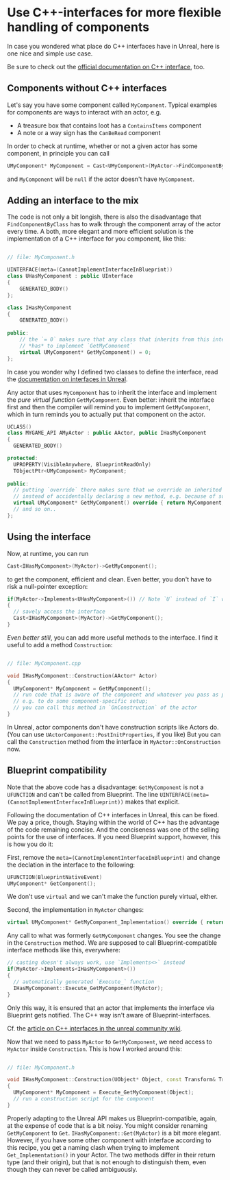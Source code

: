 # Use C++-interfaces for more flexible handling of components

In case you wondered what place do C++ interfaces have in Unreal,
here is one nice and simple use case.

Be sure to check out the [official documentation on C++ interface](https://docs.unrealengine.com/5.0/en-US/interfaces-in-unreal-engine/), too.

## Components without C++ interfaces

Let's say you have some component called `MyComponent`.
Typical examples for components are ways to interact with an actor, e.g.

* A treasure box that contains loot has a `ContainsItems` component
* A note or a way sign has the `CanBeRead` component

In order to check at runtime, whether or not a given actor has some component,
in principle you can call

```cpp
UMyComponent* MyComponent = Cast<UMyComponent>(MyActor->FindComponentByClass(MyComponent::StaticClass()));
```

and `MyComponent` will be `null` if the actor doesn't have `MyComponent`.

## Adding an interface to the mix

The code is not only a bit longish,
there is also the disadvantage that `FindComponentByClass` has to walk through the component array of the actor every time.
A both, more elegant and more efficient solution is the implementation of a C++ interface for you component, like this:

```cpp

// file: MyComponent.h

UINTERFACE(meta=(CannotImplementInterfaceInBlueprint))
class UHasMyComponent : public UInterface
{
    GENERATED_BODY()
};

class IHasMyComponent
{
    GENERATED_BODY()
    
public:
    // the `= 0` makes sure that any class that inherits from this interface
    // *has* to implement `GetMyComonent`
    virtual UMyComponent* GetMyComponent() = 0;
};
```

In case you wonder why I defined two classes to define the interface, read the [documentation on interfaces in Unreal](https://docs.unrealengine.com/5.0/en-US/interfaces-in-unreal-engine/).

Any actor that uses `MyComponent` has to inherit the interface and implement the *pure virtual function* `GetMyComponent`.
Even better: inherit the interface first and then the compiler will remind you to implement `GetMyComponent`, 
which in turn reminds you to actually put that component on the actor.

```cpp
UCLASS()
class MYGAME_API AMyActor : public AActor, public IHasMyComponent
{
  GENERATED_BODY()

protected:
  UPROPERTY(VisibleAnywhere, BlueprintReadOnly)
  TObjectPtr<UMyComponent> MyComponent;
  
public:
  // putting `override` there makes sure that we override an inherited method
  // instead of accidentally declaring a new method, e.g. because of some typo
  virtual UMyComponent* GetMyComponent() override { return MyComponent; }
  // and so on..
};
```

## Using the interface

Now, at runtime, you can run

```cpp
Cast<IHasMyComponent>(MyActor)->GetMyComponent();
```

to get the component, efficient and clean.
Even better, you don't have to risk a null-pointer exception:

```cpp
if(MyActor->Implements<UHasMyComponent>()) // Note `U` instead of `I` when using `Implements` like this!
{
  // savely access the interface
  Cast<IHasMyComponent>(MyActor)->GetMyComponent();
}
```

*Even better still*, you can add more useful methods to the interface.
I find it useful to add a method `Construction`:

```cpp

// file: MyComponent.cpp

void IHasMyComponent::Construction(AActor* Actor)
{
  UMyComponent* MyComponent = GetMyComponent();
  // run code that is aware of the component and whatever you pass as parameter
  // e.g. to do some component-specific setup;
  // you can call this method in `OnConstruction` of the actor
}
```

In Unreal, actor components don't have construction scripts like Actors do.
(You can use `UActorComponent::PostInitProperties`,  if you like)
But you can call the `Construction` method from the interface in `MyActor::OnConstruction` now.

## Blueprint compatibility

Note that the above code has a disadvantage:
`GetMyComponent` is not a `UFUNCTION` and can't be called from Blueprint.
The line `UINTERFACE(meta=(CannotImplementInterfaceInBlueprint))` makes that explicit.

Following the documentation of C++ interfaces in Unreal, this can be fixed.
We pay a price, though.
Staying within the world of C++ has the advantage of the code remaining concise.
And the conciseness was one of the selling points for the use of interfaces.
If you need Blueprint support, however, this is how you do it:

First, remove the `meta=(CannotImplementInterfaceInBlueprint)` and change the declation in the interface to  the following:

```cpp
UFUNCTION(BlueprintNativeEvent)
UMyComponent* GetComponent();
```

We don't use `virtual` and we can't make the function purely virtual, either.

Second, the implementation in `MyActor` changes:

```cpp
virtual UMyComponent* GetMyComponent_Implementation() override { return MyComponent; }
```

Any call to what was formerly `GetMyComponent` changes.
You see the change in the `Construction` method.
We are supposed to call Blueprint-compatible interface methods like this, everywhere:

```cpp
// casting doesn't always work, use `Implements<>` instead
if(MyActor->Implements<IHasMyComponent>())
{
  // automatically generated `Execute_` function
  IHasMyComponent::Execute_GetMyComponent(MyActor);
}
```

Only this way, it is ensured that an actor that implements the interface via Blueprint gets notified.
The C++ way isn't aware of Blueprint-interfaces.

Cf. the [article on C++ interfaces in the unreal community wiki](https://unrealcommunity.wiki/interfaces-in-cpp-tjd0j1kk).

Now that we need to pass `MyActor` to `GetMyComponent`, we need access to `MyActor` inside `Construction`.
This is how I worked around this:

```cpp

// file: MyComponent.h

void IHasMyComponent::Construction(UObject* Object, const Transform& Transform)
{
  UMyComponent* MyComponent = Execute_GetMyComponent(Object);
  // run a construction script for the component
}
```

Properly adapting to the Unreal API makes us Blueprint-compatible, again, at the expense of code that is a bit noisy.
You might consider renaming `GetMyComponent` to `Get`.
`IHasMyComponent::Get(MyActor)` is a bit more elegant.
However, if you have some other component with interface according to this recipe,
you get a naming clash when trying to implement `Get_Implementation()` in your Actor.
The two methods differ in their return type (and their origin), but that is not enough to distinguish them,
even though they can never be called ambiguously.
